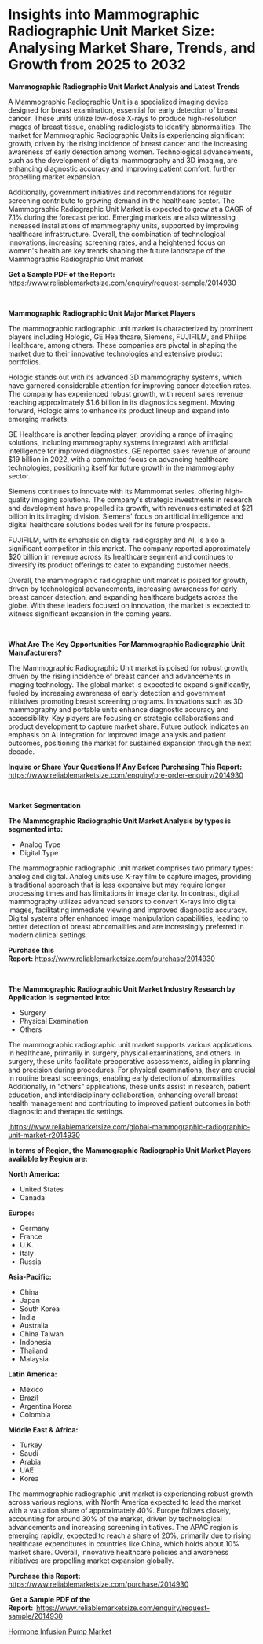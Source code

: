 <p><h1>Insights into Mammographic Radiographic Unit Market Size: Analysing Market Share, Trends, and Growth from 2025 to 2032</h1></p><p><strong>Mammographic Radiographic Unit Market Analysis and Latest Trends</strong></p>
<p><p>A Mammographic Radiographic Unit is a specialized imaging device designed for breast examination, essential for early detection of breast cancer. These units utilize low-dose X-rays to produce high-resolution images of breast tissue, enabling radiologists to identify abnormalities. The market for Mammographic Radiographic Units is experiencing significant growth, driven by the rising incidence of breast cancer and the increasing awareness of early detection among women. Technological advancements, such as the development of digital mammography and 3D imaging, are enhancing diagnostic accuracy and improving patient comfort, further propelling market expansion.</p><p>Additionally, government initiatives and recommendations for regular screening contribute to growing demand in the healthcare sector. The Mammographic Radiographic Unit Market is expected to grow at a CAGR of 7.1% during the forecast period. Emerging markets are also witnessing increased installations of mammography units, supported by improving healthcare infrastructure. Overall, the combination of technological innovations, increasing screening rates, and a heightened focus on women's health are key trends shaping the future landscape of the Mammographic Radiographic Unit market.</p></p>
<p><strong>Get a Sample PDF of the Report:&nbsp;</strong> <a href="https://www.reliablemarketsize.com/enquiry/request-sample/2014930?utm_campaign=3092&utm_medium=2&utm_source=Github&utm_content=ia&utm_term=29032025&utm_id=mammographic-radiographic-unit">https://www.reliablemarketsize.com/enquiry/request-sample/2014930</a></p>
<p>&nbsp;</p>
<p><strong>Mammographic Radiographic Unit Major Market Players</strong></p>
<p><p>The mammographic radiographic unit market is characterized by prominent players including Hologic, GE Healthcare, Siemens, FUJIFILM, and Philips Healthcare, among others. These companies are pivotal in shaping the market due to their innovative technologies and extensive product portfolios.</p><p>Hologic stands out with its advanced 3D mammography systems, which have garnered considerable attention for improving cancer detection rates. The company has experienced robust growth, with recent sales revenue reaching approximately $1.6 billion in its diagnostics segment. Moving forward, Hologic aims to enhance its product lineup and expand into emerging markets.</p><p>GE Healthcare is another leading player, providing a range of imaging solutions, including mammography systems integrated with artificial intelligence for improved diagnostics. GE reported sales revenue of around $19 billion in 2022, with a committed focus on advancing healthcare technologies, positioning itself for future growth in the mammography sector.</p><p>Siemens continues to innovate with its Mammomat series, offering high-quality imaging solutions. The company's strategic investments in research and development have propelled its growth, with revenues estimated at $21 billion in its imaging division. Siemens' focus on artificial intelligence and digital healthcare solutions bodes well for its future prospects.</p><p>FUJIFILM, with its emphasis on digital radiography and AI, is also a significant competitor in this market. The company reported approximately $20 billion in revenue across its healthcare segment and continues to diversify its product offerings to cater to expanding customer needs.</p><p>Overall, the mammographic radiographic unit market is poised for growth, driven by technological advancements, increasing awareness for early breast cancer detection, and expanding healthcare budgets across the globe. With these leaders focused on innovation, the market is expected to witness significant expansion in the coming years.</p></p>
<p>&nbsp;</p>
<p><strong>What Are The Key Opportunities For Mammographic Radiographic Unit Manufacturers?</strong></p>
<p><p>The Mammographic Radiographic Unit market is poised for robust growth, driven by the rising incidence of breast cancer and advancements in imaging technology. The global market is expected to expand significantly, fueled by increasing awareness of early detection and government initiatives promoting breast screening programs. Innovations such as 3D mammography and portable units enhance diagnostic accuracy and accessibility. Key players are focusing on strategic collaborations and product development to capture market share. Future outlook indicates an emphasis on AI integration for improved image analysis and patient outcomes, positioning the market for sustained expansion through the next decade.</p></p>
<p><strong>Inquire or Share Your Questions If Any Before Purchasing This Report:</strong> <a href="https://www.reliablemarketsize.com/enquiry/pre-order-enquiry/2014930?utm_campaign=3092&utm_medium=2&utm_source=Github&utm_content=ia&utm_term=29032025&utm_id=mammographic-radiographic-unit">https://www.reliablemarketsize.com/enquiry/pre-order-enquiry/2014930</a></p>
<p>&nbsp;</p>
<p><strong>Market Segmentation</strong></p>
<p><strong>The Mammographic Radiographic Unit Market Analysis by types is segmented into:</strong></p>
<p><ul><li>Analog Type</li><li>Digital Type</li></ul></p>
<p><p>The mammographic radiographic unit market comprises two primary types: analog and digital. Analog units use X-ray film to capture images, providing a traditional approach that is less expensive but may require longer processing times and has limitations in image clarity. In contrast, digital mammography utilizes advanced sensors to convert X-rays into digital images, facilitating immediate viewing and improved diagnostic accuracy. Digital systems offer enhanced image manipulation capabilities, leading to better detection of breast abnormalities and are increasingly preferred in modern clinical settings.</p></p>
<p><strong>Purchase this Report:&nbsp;</strong><a href="https://www.reliablemarketsize.com/purchase/2014930?utm_campaign=3092&utm_medium=2&utm_source=Github&utm_content=ia&utm_term=29032025&utm_id=mammographic-radiographic-unit">https://www.reliablemarketsize.com/purchase/2014930</a></p>
<p>&nbsp;</p>
<p><strong>The Mammographic Radiographic Unit Market Industry Research by Application is segmented into:</strong></p>
<p><ul><li>Surgery</li><li>Physical Examination</li><li>Others</li></ul></p>
<p><p>The mammographic radiographic unit market supports various applications in healthcare, primarily in surgery, physical examinations, and others. In surgery, these units facilitate preoperative assessments, aiding in planning and precision during procedures. For physical examinations, they are crucial in routine breast screenings, enabling early detection of abnormalities. Additionally, in "others" applications, these units assist in research, patient education, and interdisciplinary collaboration, enhancing overall breast health management and contributing to improved patient outcomes in both diagnostic and therapeutic settings.</p></p>
<p><a href="https://www.reliablemarketsize.com/global-mammographic-radiographic-unit-market-r2014930?utm_campaign=3092&utm_medium=2&utm_source=Github&utm_content=ia&utm_term=29032025&utm_id=mammographic-radiographic-unit">&nbsp;https://www.reliablemarketsize.com/global-mammographic-radiographic-unit-market-r2014930</a></p>
<p><strong>In terms of Region, the Mammographic Radiographic Unit Market Players available by Region are:</strong></p>
<p>
    <p> <strong> North America: </strong>
        <ul>
            <li>United States</li>
            <li>Canada</li>
        </ul>
        </p> 
    <p> <strong> Europe: </strong>
        <ul>
            <li>Germany</li>
            <li>France</li>
            <li>U.K.</li>
            <li>Italy</li>
            <li>Russia</li>
        </ul>
        </p> 
    <p> <strong> Asia-Pacific: </strong>
        <ul>
            <li>China</li>
            <li>Japan</li>
            <li>South Korea</li>
            <li>India</li>
            <li>Australia</li>
            <li>China Taiwan</li>
            <li>Indonesia</li>
            <li>Thailand</li>
            <li>Malaysia</li>
        </ul>
        </p> 
    <p> <strong> Latin America: </strong>
        <ul>
            <li>Mexico</li>
            <li>Brazil</li>
            <li>Argentina Korea</li>
            <li>Colombia</li>
        </ul>
        </p> 
    <p> <strong> Middle East & Africa: </strong>
        <ul>
            <li>Turkey</li>
            <li>Saudi</li>
            <li>Arabia</li>
            <li>UAE</li>
            <li>Korea</li>
        </ul>
    </p>
    </p>
<p><p>The mammographic radiographic unit market is experiencing robust growth across various regions, with North America expected to lead the market with a valuation share of approximately 40%. Europe follows closely, accounting for around 30% of the market, driven by technological advancements and increasing screening initiatives. The APAC region is emerging rapidly, expected to reach a share of 20%, primarily due to rising healthcare expenditures in countries like China, which holds about 10% market share. Overall, innovative healthcare policies and awareness initiatives are propelling market expansion globally.</p></p>
<p><strong>Purchase this Report: </strong><a href="https://www.reliablemarketsize.com/purchase/2014930?utm_campaign=3092&utm_medium=2&utm_source=Github&utm_content=ia&utm_term=29032025&utm_id=mammographic-radiographic-unit">https://www.reliablemarketsize.com/purchase/2014930</a></p>
<p>&nbsp;<strong>Get a Sample PDF of the Report:&nbsp;&nbsp;</strong><a href="https://www.reliablemarketsize.com/enquiry/request-sample/2014930?utm_campaign=3092&utm_medium=2&utm_source=Github&utm_content=ia&utm_term=29032025&utm_id=mammographic-radiographic-unit">https://www.reliablemarketsize.com/enquiry/request-sample/2014930</a></p>
<p><strong></strong></p>
<p><p><a href="https://github.com/momossidram/Market-Research-Report-List-1/blob/main/hormone-infusion-pump-market.md?utm_campaign=3092&utm_medium=2&utm_source=Github&utm_content=ia&utm_term=29032025&utm_id=mammographic-radiographic-unit">Hormone Infusion Pump Market</a></p></p>